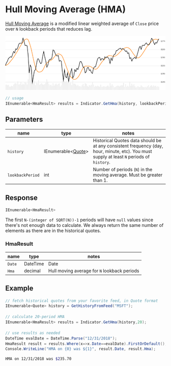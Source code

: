 ﻿# Hull Moving Average (HMA)

[Hull Moving Average](https://alanhull.com/hull-moving-average) is a modified linear weighted average of `Close` price over `N` lookback periods that reduces lag.

![image](chart.png)

```csharp
// usage
IEnumerable<HmaResult> results = Indicator.GetHma(history, lookbackPeriod);  
```

## Parameters

| name | type | notes
| -- |-- |--
| `history` | IEnumerable\<[Quote](../../docs/GUIDE.md#quote)\> | Historical Quotes data should be at any consistent frequency (day, hour, minute, etc).  You must supply at least `N` periods of `history`.
| `lookbackPeriod` | int | Number of periods (`N`) in the moving average.  Must be greater than 1.

## Response

```csharp
IEnumerable<HmaResult>
```

The first `N-(integer of SQRT(N))-1` periods will have `null` values since there's not enough data to calculate.  We always return the same number of elements as there are in the historical quotes.

### HmaResult

| name | type | notes
| -- |-- |--
| `Date` | DateTime | Date
| `Hma` | decimal | Hull moving average for `N` lookback periods

## Example

```csharp
// fetch historical quotes from your favorite feed, in Quote format
IEnumerable<Quote> history = GetHistoryFromFeed("MSFT");

// calculate 20-period HMA
IEnumerable<HmaResult> results = Indicator.GetHma(history,20);

// use results as needed
DateTime evalDate = DateTime.Parse("12/31/2018");
HmaResult result = results.Where(x=>x.Date==evalDate).FirstOrDefault();
Console.WriteLine("HMA on {0} was ${1}", result.Date, result.Hma);
```

```bash
HMA on 12/31/2018 was $235.70
```
